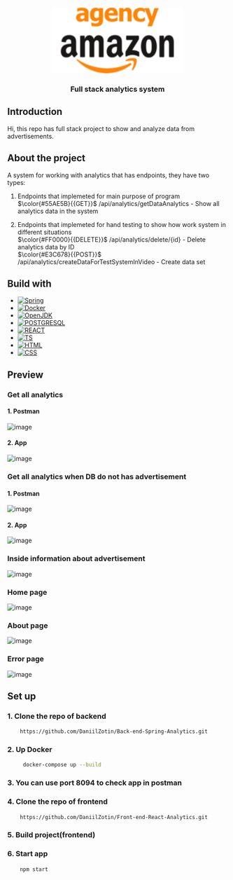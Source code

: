 <br />
<div align="center">
  <a href="https://github.com/DaniilZotin/Spring-users-system">
    <img src="Images/logo.png" alt="Logo" width="300" height="150">
  </a>

<h3 align="center" >Full stack analytics system</h3>

</div>

## Introduction
Hi, this repo has full stack project to show and analyze data from advertisements.


## About the project
A system for working with analytics that has endpoints, they have two types:

1. Endpoints that implemeted for main purpose of program<br/>
$\color{#55AE5B}{{GET}}$ /api/analytics/getDataAnalytics - Show all analytics data in the system<br/>

2. Endpoints that implemeted for hand testing to show how work system in different situations<br/>
$\color{#FF0000}{{DELETE}}$ /api/analytics/delete/{id} - Delete analytics data by ID<br/>
$\color{#E3C678}{{POST}}$ /api/analytics/createDataForTestSystemInVideo - Create data set<br/>

## Build with
* [![Spring][Spring]][Spring-url]
* [![Docker][Docker]][Docker-url]
* [![OpenJDK][OpenJDK]][Docker-url]
* [![POSTGRESQL][POSTGRESQL]][POSTGRESQL-url]
* [![REACT][REACT]][REACT-url]
* [![TS][TS]][TS-url]
* [![HTML][HTML]][HTML-url]
* [![CSS][CSS]][CSS-url]

## Preview
### Get all analytics
#### 1. Postman
![image](https://github.com/DaniilZotin/Full-Stack-Analytics/assets/85665335/afda41af-d478-475b-9e4b-ac32a7c28066)
#### 2. App
![image](https://github.com/DaniilZotin/Full-Stack-Analytics/assets/85665335/d611a272-b768-45f4-a212-b8c7f434cf79)


### Get all analytics when DB do not has advertisement
#### 1. Postman
![image](https://github.com/DaniilZotin/Full-Stack-Analytics/assets/85665335/49d0d9bc-e0b8-4262-b54b-63e3884c9f2b)
#### 2. App
![image](https://github.com/DaniilZotin/Full-Stack-Analytics/assets/85665335/1c78768a-9f8f-43a1-9e20-40dcdf0648e0)

### Inside information about advertisement
![image](https://github.com/DaniilZotin/Full-Stack-Analytics/assets/85665335/9d0c42b6-5d29-428c-9c9d-6684cca43ddf)

### Home page
![image](https://github.com/DaniilZotin/Full-Stack-Analytics/assets/85665335/8af54fee-f6d3-4268-8ec1-a6d53434f98d)

### About page
![image](https://github.com/DaniilZotin/Full-Stack-Analytics/assets/85665335/95456036-bdde-4e5a-98a0-4f67974b16f7)

### Error page
![image](https://github.com/DaniilZotin/Full-Stack-Analytics/assets/85665335/dcd0ca3f-e488-4c6d-848b-c0f18bc13508)


## Set up
### 1. Clone the repo of backend
```sh
    https://github.com/DaniilZotin/Back-end-Spring-Analytics.git
```
### 2. Up Docker
```sh
     docker-compose up --build
```
### 3. You can use port 8094 to check app in postman
### 4. Clone the repo of frontend
```sh
    https://github.com/DaniilZotin/Front-end-React-Analytics.git
```
### 5. Build project(frontend)
### 6. Start app
```sh
    npm start
```































[Spring]: https://img.shields.io/badge/Spring-6DB33F?style=for-the-badge&logo=spring&logoColor=white
[Spring-url]: https://spring.io/projects/spring-framework

[Docker]: https://img.shields.io/badge/Docker-2496ED?style=for-the-badge&logo=docker&logoColor=white
[Docker-url]: https://www.docker.com/

[OpenJDK]: https://img.shields.io/badge/OpenJDK-000000?style=for-the-badge&logo=openjdk&logoColor=white
[OpenJDK-url]: https://www.docker.com/

[POSTGRESQL]: https://img.shields.io/badge/postgresql-4169E1?style=for-the-badge&logo=postgresql&logoColor=white
[POSTGRESQL-url]: https://www.docker.com/

[REACT]: https://img.shields.io/badge/react-61DAFB?style=for-the-badge&logo=react&logoColor=black
[REACT-url]: https://www.docker.com/

[TS]: https://img.shields.io/badge/typescript-3178C6?style=for-the-badge&logo=typescript&logoColor=white
[TS-url]: https://www.docker.com/

[HTML]: https://img.shields.io/badge/html-E34F26?style=for-the-badge&logo=HTML5&logoColor=white
[HTML-url]: https://www.docker.com/

[CSS]: https://img.shields.io/badge/CSS3-1572B6?style=for-the-badge&logo=CSS3&logoColor=white
[CSS-url]: https://www.docker.com/

